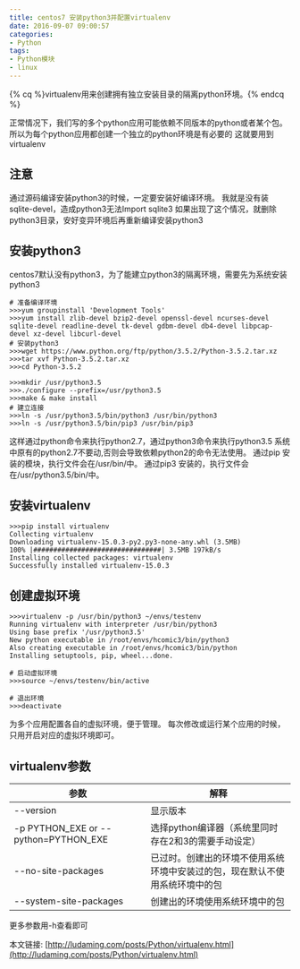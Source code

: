 ```yaml
---
title: centos7 安装python3并配置virtualenv
date: 2016-09-07 09:00:57
categories:
- Python
tags:
- Python模块
- linux
---
```

{% cq %}virtualenv用来创建拥有独立安装目录的隔离python环境。{% endcq %}

<!-- more -->
正常情况下，我们写的多个python应用可能依赖不同版本的python或者某个包。
所以为每个python应用都创建一个独立的python环境是有必要的
这就要用到virtualenv


## 注意
通过源码编译安装python3的时候，一定要安装好编译环境。
我就是没有装sqlite-devel，造成python3无法Import sqlite3
如果出现了这个情况，就删除python3目录，安好变异环境后再重新编译安装python3


## 安装python3
centos7默认没有python3，为了能建立python3的隔离环境，需要先为系统安装python3
```
# 准备编译环境
>>>yum groupinstall 'Development Tools'
>>>yum install zlib-devel bzip2-devel openssl-devel ncurses-devel sqlite-devel readline-devel tk-devel gdbm-devel db4-devel libpcap-devel xz-devel libcurl-devel
# 安装python3
>>>wget https://www.python.org/ftp/python/3.5.2/Python-3.5.2.tar.xz
>>>tar xvf Python-3.5.2.tar.xz
>>>cd Python-3.5.2

>>>mkdir /usr/python3.5
>>>./configure --prefix=/usr/python3.5
>>>make & make install
# 建立连接
>>>ln -s /usr/python3.5/bin/python3 /usr/bin/python3
>>>ln -s /usr/python3.5/bin/pip3 /usr/bin/pip3
```
这样通过python命令来执行python2.7，通过python3命令来执行python3.5
系统中原有的python2.7不要动,否则会导致依赖python2的命令无法使用。
通过pip 安装的模块，执行文件会在/usr/bin/中。
通过pip3 安装的，执行文件会在/usr/python3.5/bin/中。


## 安装virtualenv
```
>>>pip install virtualenv
Collecting virtualenv
Downloading virtualenv-15.0.3-py2.py3-none-any.whl (3.5MB)
100% |################################| 3.5MB 197kB/s
Installing collected packages: virtualenv
Successfully installed virtualenv-15.0.3
```
## 创建虚拟环境
```
>>>virtualenv -p /usr/bin/python3 ~/envs/testenv
Running virtualenv with interpreter /usr/bin/python3
Using base prefix '/usr/python3.5'
New python executable in /root/envs/hcomic3/bin/python3
Also creating executable in /root/envs/hcomic3/bin/python
Installing setuptools, pip, wheel...done.
```

```
# 启动虚拟环境
>>>source ~/envs/testenv/bin/active

# 退出环境
>>>deactivate
```
为多个应用配置各自的虚拟环境，便于管理。
每次修改或运行某个应用的时候，只用开启对应的虚拟环境即可。


## virtualenv参数
|参数|解释|
|----|----|
|--version|显示版本|
|-p PYTHON_EXE or --python=PYTHON_EXE|选择python编译器（系统里同时存在2和3的需要手动设定）|
|--no-site-packages|已过时。创建出的环境不使用系统环境中安装过的包，现在默认不使用系统环境中的包|
|--system-site-packages|创建出的环境使用系统环境中的包|
更多参数用-h查看即可


本文链接: [http://ludaming.com/posts/Python/virtualenv.html](http://ludaming.com/posts/Python/virtualenv.html)